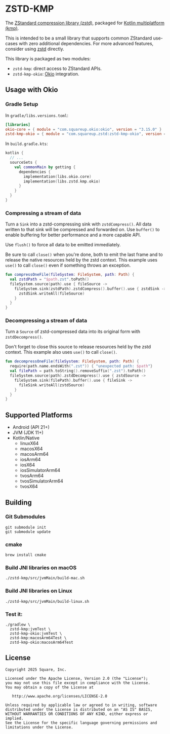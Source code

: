 ZSTD-KMP
========

The [ZStandard compression library (zstd)][zstd], packaged for [Kotlin multiplatform (kmp)][kmp].

This is intended to be a small library that supports common ZStandard use-cases with zero additional
dependencies. For more advanced features, consider using [zstd] directly.

This library is packaged as two modules:

 * `zstd-kmp`: direct access to ZStandard APIs.
 * `zstd-kmp-okio`: [Okio] integration.


Usage with Okio
---------------

### Gradle Setup

In `gradle/libs.versions.toml`:

```toml
[libraries]
okio-core = { module = "com.squareup.okio:okio", version = "3.15.0" }
zstd-kmp-okio = { module = "com.squareup.zstd:zstd-kmp-okio", version = "0.2.0" }
```

In `build.gradle.kts`:

```kotlin
kotlin {
  // ...
  sourceSets {
    val commonMain by getting {
      dependencies {
        implementation(libs.okio.core)
        implementation(libs.zstd.kmp.okio)
      }
    }
  }
}
```

### Compressing a stream of data

Turn a `Sink` into a zstd-compressing sink with `zstdCompress()`. All data written to that sink will
be compressed and forwarded on. Use `buffer()` to enable buffering for better performance and a more
capable API.

Use `flush()` to force all data to be emitted immediately.

Be sure to call `close()` when you're done, both to emit the last frame and to release the native
resources held by the zstd context. This example uses `use()` to call `close()` even if something
throws an exception.

```kotlin
fun compressOneFile(fileSystem: FileSystem, path: Path) {
  val zstdPath = "$path.zst".toPath()
  fileSystem.source(path).use { fileSource ->
    fileSystem.sink(zstdPath).zstdCompress().buffer().use { zstdSink ->
      zstdSink.writeAll(fileSource)
    }
  }
}
```

### Decompressing a stream of data

Turn a `Source` of zstd-compressed data into its original form with `zstdDecompress()`.

Don't forget to close this source to release resources held by the zstd context. This example also
uses `use()` to call `close()`.

```kotlin
fun decompressOneFile(fileSystem: FileSystem, path: Path) {
  require(path.name.endsWith(".zst")) { "unexpected path: $path"}
  val filePath = path.toString().removeSuffix(".zst").toPath()
  fileSystem.source(path).zstdDecompress().use { zstdSource ->
    fileSystem.sink(filePath).buffer().use { fileSink ->
      fileSink.writeAll(zstdSource)
    }
  }
}
```

Supported Platforms
-------------------

 * Android (API 21+)
 * JVM (JDK 11+)
 * Kotlin/Native
   * linuxX64
   * macosX64
   * macosArm64
   * iosArm64
   * iosX64
   * iosSimulatorArm64
   * tvosArm64
   * tvosSimulatorArm64
   * tvosX64


Building
--------

### Git Submodules

```
git submodule init
git submodule update
```

### cmake

```
brew install cmake
```

### Build JNI libraries on macOS

```
./zstd-kmp/src/jvmMain/build-mac.sh
```

### Build JNI libraries on Linux

```
./zstd-kmp/src/jvmMain/build-linux.sh
```

### Test it:

```
./gradlew \
  zstd-kmp:jvmTest \
  zstd-kmp-okio:jvmTest \
  zstd-kmp:macosArm64Test \
  zstd-kmp-okio:macosArm64Test
```


License
-------

    Copyright 2025 Square, Inc.

    Licensed under the Apache License, Version 2.0 (the "License");
    you may not use this file except in compliance with the License.
    You may obtain a copy of the License at

       http://www.apache.org/licenses/LICENSE-2.0

    Unless required by applicable law or agreed to in writing, software
    distributed under the License is distributed on an "AS IS" BASIS,
    WITHOUT WARRANTIES OR CONDITIONS OF ANY KIND, either express or implied.
    See the License for the specific language governing permissions and
    limitations under the License.

[Okio]: https://github.com/square/okio/
[kmp]: https://kotlinlang.org/docs/multiplatform.html
[zstd]: https://github.com/facebook/zstd
